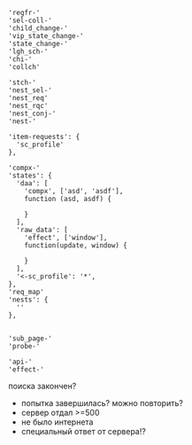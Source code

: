 ```
'regfr-'
'sel-coll-'
'child_change-'
'vip_state_change-'
'state_change-'
'lgh_sch-'
'chi-'
'collch'

'stch-'
'nest_sel-'
'nest_req'
'nest_rqc'
'nest_conj-'
'nest-'

'item-requests': {
  'sc_profile'
},

'compx-'
'states': {
  'daa': [
    'compx', ['asd', 'asdf'],
    function (asd, asdf) {

    }
  ],
  'raw_data': [
    'effect', ['window'],
    function(update, window) {

    }
  ],
  '<-sc_profile': '*',
},
'req_map'
'nests': {
  ''
},


'sub_page-'
'probe-'

'api-'
'effect-'
```


поиска закончен?
  - попытка завершилась?
можно повторить?
  - сервер отдал >=500
  - не было интернета
  - специальный ответ от сервера!?
